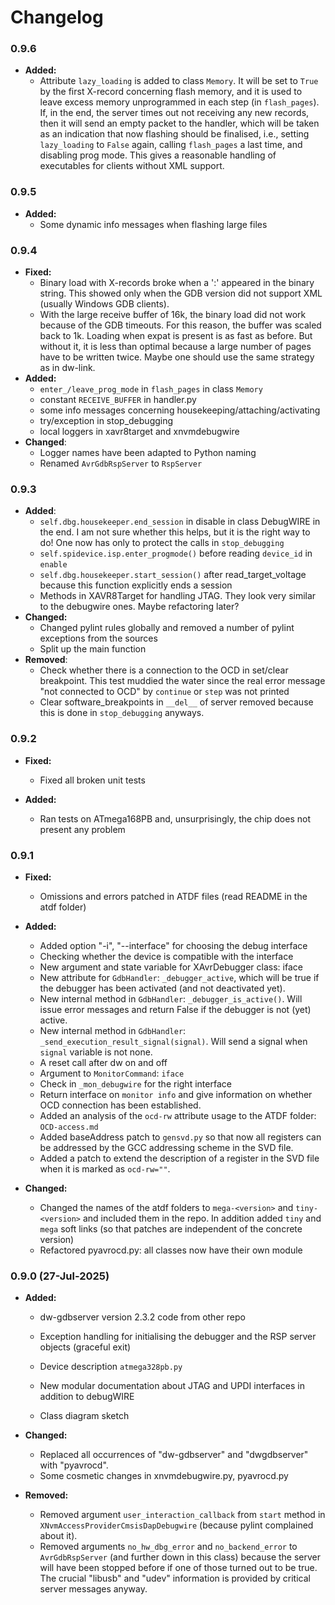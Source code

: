 # Changelog

### 0.9.6

- **Added:**
  - Attribute `lazy_loading` is added to class `Memory`. It will be set to `True` by the first X-record concerning flash memory, and it is used to leave excess memory unprogrammed in each step (in `flash_pages`). If, in the end, the server times out not receiving any new records, then it will send an empty packet to the handler, which will be taken as an indication that now flashing should be finalised, i.e., setting `lazy_loading` to `False` again, calling `flash_pages` a last time, and disabling prog mode. This gives a reasonable handling of executables for clients without XML support.

### 0.9.5

- **Added:**
  - Some dynamic info messages when flashing large files

### 0.9.4

- **Fixed:**
  - Binary load with X-records broke when a ':' appeared in the binary string. This showed only when the GDB version did not support XML (usually Windows GDB clients).
  - With the large receive buffer of 16k, the binary load did not work because of the GDB timeouts. For this reason, the buffer was scaled back to 1k. Loading when expat is present is as fast as before. But without it, it is less than optimal because a large number of pages have to be written twice. Maybe one should use the same strategy as in dw-link.
- **Added:**
  - `enter_/leave_prog_mode` in `flash_pages` in class `Memory`
  - constant `RECEIVE_BUFFER` in handler.py
  - some info messages concerning housekeeping/attaching/activating
  - try/exception in stop_debugging
  - local loggers in xavr8target and xnvmdebugwire
- **Changed**:
  - Logger names have been adapted to Python naming
  - Renamed `AvrGdbRspServer` to `RspServer`

### 0.9.3

- **Added**:
  - `self.dbg.housekeeper.end_session` in disable in class DebugWIRE
    in the end. I am not sure whether this helps, but it is the right
    way to do! One now has only to protect the calls in
    `stop_debugging`
  - `self.spidevice.isp.enter_progmode()` before reading `device_id`
    in `enable`
  -  `self.dbg.housekeeper.start_session()` after
       read_target_voltage because this function explicitly ends a
       session
  - Methods in XAVR8Target for handling JTAG. They look very similar
      to the debugwire ones. Maybe refactoring later?
- **Changed:**
	- Changed pylint rules globally and removed a number of pylint exceptions from the sources
  - Split up the main function
- **Removed**:
	- Check whether there is a connection to the OCD in set/clear
    breakpoint. This test muddied the water since the real error
    message "not connected to OCD" by `continue` or `step` was not printed
  - Clear software_breakpoints in `__del__` of server removed because this is done in `stop_debugging` anyways.

### 0.9.2

- **Fixed:**
  - Fixed all broken unit tests

- **Added:**
  - Ran tests on ATmega168PB and, unsurprisingly, the chip does not present any problem



### 0.9.1

- **Fixed:**
  - Omissions and errors patched in ATDF files (read README in the atdf folder)

- **Added:**

  - Added option "-i", "--interface" for choosing the debug interface
  - Checking whether the device is compatible with the interface
  - New argument and state variable for XAvrDebugger class: iface
  - New attribute for `GdbHandler`: `_debugger_active`, which will be true if the debugger has been activated (and not deactivated yet).
  - New internal method in `GdbHandler`: `_debugger_is_active()`. Will issue error messages and return False if the debugger is not (yet) active.
  - New internal method in `GdbHandler`: `_send_execution_result_signal(signal)`. Will send a signal when `signal` variable is not none.
  - A reset call after dw on and off
  - Argument to `MonitorCommand`: `iface`
  - Check in `_mon_debugwire` for the right interface
  - Return interface on `monitor info` and give information on whether OCD connection has been established.
  - Added an analysis of the `ocd-rw` attribute usage to the ATDF folder: `OCD-access.md`
  - Added baseAddress patch to `gensvd.py` so that now all registers can be addressed by the GCC addressing scheme in the SVD file.
  - Added a patch to extend the description of a register in the SVD file when it is marked as `ocd-rw=""`.

- **Changed:**
  - Changed the names of the atdf folders to `mega-<version>` and `tiny-<version>` and included them in the repo. In addition added `tiny` and `mega` soft links (so that patches are independent of the concrete version)
  - Refactored pyavrocd.py: all classes now have their own module






### 0.9.0 (27-Jul-2025)

- **Added:**

  - dw-gdbserver version 2.3.2 code from other repo
  - Exception handling for initialising the debugger and the RSP server objects (graceful exit)

  - Device description `atmega328pb.py`
  - New modular documentation about JTAG and UPDI interfaces in addition to debugWIRE
  - Class diagram sketch

- **Changed:**
  - Replaced all occurrences of "dw-gdbserver" and "dwgdbserver" with "pyavrocd".
  - Some cosmetic changes in xnvmdebugwire.py, pyavrocd.py
- **Removed:**
  - Removed argument `user_interaction_callback` from `start` method in `XNvmAccessProviderCmsisDapDebugwire` (because pylint complained about it).
  - Removed arguments `no_hw_dbg_error` and `no_backend_error` to  `AvrGdbRspServer` (and further down in this class) because the server will have been stopped before if one of those turned out to be true. The crucial "libusb" and "udev" information is provided by critical server messages anyway.
